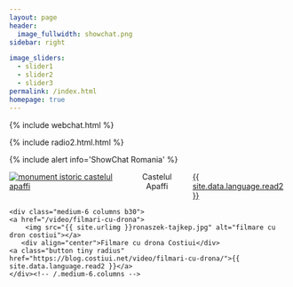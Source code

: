 ```yaml
---
layout: page
header:
  image_fullwidth: showchat.png
sidebar: right

image_sliders:
  - slider1
  - slider2
  - slider3
permalink: /index.html 
homepage: true 
---
```


{% include webchat.html %}

{% include radio2.html.html %}

{% include alert info='ShowChat Romania' %}

<div class="row t60">
    <div class="medium-6 columns b30">
    <a href="/monument-istoric/castelul-apaffi">
<img src="{{ site.urlimg }}castel-apaffi-costiui.jpg"  alt="monument istoric castelul apaffi"></a>
	    <div align="center">Castelul Apaffi</div>
	    <a class="button tiny radius" href="https://blog.costiui.net/monument-istoric/castelul-apaffi/">{{ site.data.language.read2 }}</a>
    </div><!-- /.medium-6.columns -->

    <div class="medium-6 columns b30">
    <a href="/video/filmari-cu-drona">
        <img src="{{ site.urlimg }}ronaszek-tajkep.jpg" alt="filmare cu dron costiui"></a>
       <div align="center">Filmare cu drona Costiui</div>
	<a class="button tiny radius" href="https://blog.costiui.net/video/filmari-cu-drona/">{{ site.data.language.read2 }}</a>
    </div><!-- /.medium-6.columns -->
</div><!-- /.row -->

